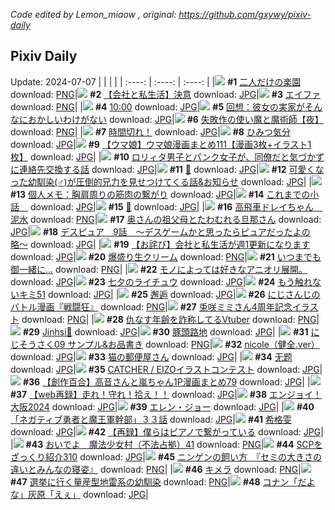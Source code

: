 *Code edited by Lemon_miaow , original: https://github.com/gxywy/pixiv-daily*
## Pixiv Daily 
Update: 2024-07-07
|      |      |      |
| :----: | :----: | :----: |
|![](https://pximg.lemonmiaow.xyz/c/240x480/img-master/img/2024/07/06/00/00/33/120269913_p0_master1200.jpg) **#1** [二人だけの楽園](https://www.pixiv.net/artworks/120269913) download: [PNG](https://pximg.lemonmiaow.xyz/img-original/img/2024/07/06/00/00/33/120269913_p0.png)|![](https://pximg.lemonmiaow.xyz/c/240x480/img-master/img/2024/07/05/12/00/11/120252976_p0_master1200.jpg) **#2** [【会社と私生活】決意](https://www.pixiv.net/artworks/120252976) download: [JPG](https://pximg.lemonmiaow.xyz/img-original/img/2024/07/05/12/00/11/120252976_p0.jpg)|![](https://pximg.lemonmiaow.xyz/c/240x480/img-master/img/2024/07/05/00/00/04/120242554_p0_master1200.jpg) **#3** [エイファ](https://www.pixiv.net/artworks/120242554) download: [PNG](https://pximg.lemonmiaow.xyz/img-original/img/2024/07/05/00/00/04/120242554_p0.png)|
|![](https://pximg.lemonmiaow.xyz/c/240x480/img-master/img/2024/07/06/04/54/56/120275682_p0_master1200.jpg) **#4** [10:00](https://www.pixiv.net/artworks/120275682) download: [JPG](https://pximg.lemonmiaow.xyz/img-original/img/2024/07/06/04/54/56/120275682_p0.jpg)|![](https://pximg.lemonmiaow.xyz/c/240x480/img-master/img/2024/07/05/00/08/07/120243152_p0_master1200.jpg) **#5** [回想：彼女の実家がそんなにおかしいわけがない](https://www.pixiv.net/artworks/120243152) download: [JPG](https://pximg.lemonmiaow.xyz/img-original/img/2024/07/05/00/08/07/120243152_p0.jpg)|![](https://pximg.lemonmiaow.xyz/c/240x480/img-master/img/2024/07/06/10/53/56/120280640_p0_master1200.jpg) **#6** [失敗作の使い魔と魔術師【夜】](https://www.pixiv.net/artworks/120280640) download: [PNG](https://pximg.lemonmiaow.xyz/img-original/img/2024/07/06/10/53/56/120280640_p0.png)|
|![](https://pximg.lemonmiaow.xyz/c/240x480/img-master/img/2024/07/05/07/30/01/120249776_p0_master1200.jpg) **#7** [時間切れ！](https://www.pixiv.net/artworks/120249776) download: [JPG](https://pximg.lemonmiaow.xyz/img-original/img/2024/07/05/07/30/01/120249776_p0.jpg)|![](https://pximg.lemonmiaow.xyz/c/240x480/img-master/img/2024/07/05/20/00/07/120262001_p0_master1200.jpg) **#8** [ひみつ気分](https://www.pixiv.net/artworks/120262001) download: [JPG](https://pximg.lemonmiaow.xyz/img-original/img/2024/07/05/20/00/07/120262001_p0.jpg)|![](https://pximg.lemonmiaow.xyz/c/240x480/img-master/img/2024/07/05/00/01/20/120242786_p0_master1200.jpg) **#9** [【ウマ娘】ウマ娘漫画まとめ111【漫画3枚+イラスト1枚】](https://www.pixiv.net/artworks/120242786) download: [JPG](https://pximg.lemonmiaow.xyz/img-original/img/2024/07/05/00/01/20/120242786_p0.jpg)|
|![](https://pximg.lemonmiaow.xyz/c/240x480/img-master/img/2024/07/06/12/01/23/120282017_p0_master1200.jpg) **#10** [ロリィタ男子とパンク女子が、同僚だと気づかずに連絡先交換する話](https://www.pixiv.net/artworks/120282017) download: [JPG](https://pximg.lemonmiaow.xyz/img-original/img/2024/07/06/12/01/23/120282017_p0.jpg)|![](https://pximg.lemonmiaow.xyz/c/240x480/img-master/img/2024/07/06/00/00/35/120269925_p0_master1200.jpg) **#11** [🌸](https://www.pixiv.net/artworks/120269925) download: [JPG](https://pximg.lemonmiaow.xyz/img-original/img/2024/07/06/00/00/35/120269925_p0.jpg)|![](https://pximg.lemonmiaow.xyz/c/240x480/img-master/img/2024/07/05/12/00/35/120253028_p0_master1200.jpg) **#12** [可愛くなった幼馴染(♂)が圧倒的兄力を見せつけてくる話&お知らせ](https://www.pixiv.net/artworks/120253028) download: [JPG](https://pximg.lemonmiaow.xyz/img-original/img/2024/07/05/12/00/35/120253028_p0.jpg)|
|![](https://pximg.lemonmiaow.xyz/c/240x480/img-master/img/2024/07/06/06/00/12/120276432_p0_master1200.jpg) **#13** [個人メモ：胸肩周りの筋肉の繋がり](https://www.pixiv.net/artworks/120276432) download: [JPG](https://pximg.lemonmiaow.xyz/img-original/img/2024/07/06/06/00/12/120276432_p0.jpg)|![](https://pximg.lemonmiaow.xyz/c/240x480/img-master/img/2024/07/05/20/33/08/120263089_p0_master1200.jpg) **#14** [これまでの小話＿](https://www.pixiv.net/artworks/120263089) download: [JPG](https://pximg.lemonmiaow.xyz/img-original/img/2024/07/05/20/33/08/120263089_p0.jpg)|![](https://pximg.lemonmiaow.xyz/c/240x480/img-master/img/2024/07/05/00/58/28/120244584_p0_master1200.jpg) **#15** [🦈](https://www.pixiv.net/artworks/120244584) download: [JPG](https://pximg.lemonmiaow.xyz/img-original/img/2024/07/05/00/58/28/120244584_p0.jpg)|
|![](https://pximg.lemonmiaow.xyz/c/240x480/img-master/img/2024/07/05/12/37/26/120253606_p0_master1200.jpg) **#16** [高飛車ドレイちゃん　泥水](https://www.pixiv.net/artworks/120253606) download: [PNG](https://pximg.lemonmiaow.xyz/img-original/img/2024/07/05/12/37/26/120253606_p0.png)|![](https://pximg.lemonmiaow.xyz/c/240x480/img-master/img/2024/07/06/00/05/29/120270365_p0_master1200.jpg) **#17** [奥さんの祖父母とたわむれる旦那さん](https://www.pixiv.net/artworks/120270365) download: [JPG](https://pximg.lemonmiaow.xyz/img-original/img/2024/07/06/00/05/29/120270365_p0.jpg)|![](https://pximg.lemonmiaow.xyz/c/240x480/img-master/img/2024/07/05/15/04/47/120255730_p0_master1200.jpg) **#18** [デスピュア　9話　〜デスゲームかと思ったらピュアだったよの略〜](https://www.pixiv.net/artworks/120255730) download: [JPG](https://pximg.lemonmiaow.xyz/img-original/img/2024/07/05/15/04/47/120255730_p0.jpg)|
|![](https://pximg.lemonmiaow.xyz/c/240x480/img-master/img/2024/07/06/01/09/20/120272335_p0_master1200.jpg) **#19** [【お詫び】会社と私生活が週1更新になります](https://www.pixiv.net/artworks/120272335) download: [JPG](https://pximg.lemonmiaow.xyz/img-original/img/2024/07/06/01/09/20/120272335_p0.jpg)|![](https://pximg.lemonmiaow.xyz/c/240x480/img-master/img/2024/07/05/20/30/03/120262989_p0_master1200.jpg) **#20** [爆盛り生クリーム](https://www.pixiv.net/artworks/120262989) download: [PNG](https://pximg.lemonmiaow.xyz/img-original/img/2024/07/05/20/30/03/120262989_p0.png)|![](https://pximg.lemonmiaow.xyz/c/240x480/img-master/img/2024/07/05/18/00/09/120258766_p0_master1200.jpg) **#21** [いつまでも御一緒に...](https://www.pixiv.net/artworks/120258766) download: [PNG](https://pximg.lemonmiaow.xyz/img-original/img/2024/07/05/18/00/09/120258766_p0.png)|
|![](https://pximg.lemonmiaow.xyz/c/240x480/img-master/img/2024/07/06/10/38/11/120280378_p0_master1200.jpg) **#22** [モノによっては好きなアニオリ展開。](https://www.pixiv.net/artworks/120280378) download: [JPG](https://pximg.lemonmiaow.xyz/img-original/img/2024/07/06/10/38/11/120280378_p0.jpg)|![](https://pximg.lemonmiaow.xyz/c/240x480/img-master/img/2024/07/06/13/15/03/120283420_p0_master1200.jpg) **#23** [七夕のライチュウ](https://www.pixiv.net/artworks/120283420) download: [JPG](https://pximg.lemonmiaow.xyz/img-original/img/2024/07/06/13/15/03/120283420_p0.jpg)|![](https://pximg.lemonmiaow.xyz/c/240x480/img-master/img/2024/07/06/00/02/51/120270198_p0_master1200.jpg) **#24** [もう触れないキミ51](https://www.pixiv.net/artworks/120270198) download: [JPG](https://pximg.lemonmiaow.xyz/img-original/img/2024/07/06/00/02/51/120270198_p0.jpg)|
|![](https://pximg.lemonmiaow.xyz/c/240x480/img-master/img/2024/07/05/20/07/20/120262337_p0_master1200.jpg) **#25** [邂逅](https://www.pixiv.net/artworks/120262337) download: [JPG](https://pximg.lemonmiaow.xyz/img-original/img/2024/07/05/20/07/20/120262337_p0.jpg)|![](https://pximg.lemonmiaow.xyz/c/240x480/img-master/img/2024/07/06/07/58/17/120277954_p0_master1200.jpg) **#26** [にじさんじのバトル漫画『戦闘狂』](https://www.pixiv.net/artworks/120277954) download: [PNG](https://pximg.lemonmiaow.xyz/img-original/img/2024/07/06/07/58/17/120277954_p0.png)|![](https://pximg.lemonmiaow.xyz/c/240x480/img-master/img/2024/07/06/00/00/40/120269951_p0_master1200.jpg) **#27** [兎咲ミミさん4周年記念イラスト](https://www.pixiv.net/artworks/120269951) download: [PNG](https://pximg.lemonmiaow.xyz/img-original/img/2024/07/06/00/00/40/120269951_p0.png)|
|![](https://pximg.lemonmiaow.xyz/c/240x480/img-master/img/2024/07/05/21/17/01/120264471_p0_master1200.jpg) **#28** [仇なす年齢を詐称してるVtuber](https://www.pixiv.net/artworks/120264471) download: [PNG](https://pximg.lemonmiaow.xyz/img-original/img/2024/07/05/21/17/01/120264471_p0.png)|![](https://pximg.lemonmiaow.xyz/c/240x480/img-master/img/2024/07/05/20/04/23/120262253_p0_master1200.jpg) **#29** [Jinhsi🐉](https://www.pixiv.net/artworks/120262253) download: [JPG](https://pximg.lemonmiaow.xyz/img-original/img/2024/07/05/20/04/23/120262253_p0.jpg)|![](https://pximg.lemonmiaow.xyz/c/240x480/img-master/img/2024/07/05/07/06/05/120249477_p0_master1200.jpg) **#30** [豚頭路地](https://www.pixiv.net/artworks/120249477) download: [JPG](https://pximg.lemonmiaow.xyz/img-original/img/2024/07/05/07/06/05/120249477_p0.jpg)|
|![](https://pximg.lemonmiaow.xyz/c/240x480/img-master/img/2024/07/06/14/20/45/120284663_p0_master1200.jpg) **#31** [にじそうさく09 サンプル&お品書き](https://www.pixiv.net/artworks/120284663) download: [PNG](https://pximg.lemonmiaow.xyz/img-original/img/2024/07/06/14/20/45/120284663_p0.png)|![](https://pximg.lemonmiaow.xyz/c/240x480/img-master/img/2024/07/05/06/30/45/120248990_p0_master1200.jpg) **#32** [nicole（健全.ver）](https://www.pixiv.net/artworks/120248990) download: [JPG](https://pximg.lemonmiaow.xyz/img-original/img/2024/07/05/06/30/45/120248990_p0.jpg)|![](https://pximg.lemonmiaow.xyz/c/240x480/img-master/img/2024/07/05/17/28/49/120258108_p0_master1200.jpg) **#33** [猫の郵便屋さん](https://www.pixiv.net/artworks/120258108) download: [JPG](https://pximg.lemonmiaow.xyz/img-original/img/2024/07/05/17/28/49/120258108_p0.jpg)|
|![](https://pximg.lemonmiaow.xyz/c/240x480/img-master/img/2024/07/05/15/19/50/120255945_p0_master1200.jpg) **#34** [无题](https://www.pixiv.net/artworks/120255945) download: [JPG](https://pximg.lemonmiaow.xyz/img-original/img/2024/07/05/15/19/50/120255945_p0.jpg)|![](https://pximg.lemonmiaow.xyz/c/240x480/img-master/img/2024/07/05/19/27/44/120261164_p0_master1200.jpg) **#35** [CATCHER / EIZOイラストコンテスト](https://www.pixiv.net/artworks/120261164) download: [JPG](https://pximg.lemonmiaow.xyz/img-original/img/2024/07/05/19/27/44/120261164_p0.jpg)|![](https://pximg.lemonmiaow.xyz/c/240x480/img-master/img/2024/07/06/00/02/41/120270189_p0_master1200.jpg) **#36** [【創作百合】高音さんと嵐ちゃん1P漫画まとめ79](https://www.pixiv.net/artworks/120270189) download: [JPG](https://pximg.lemonmiaow.xyz/img-original/img/2024/07/06/00/02/41/120270189_p0.jpg)|
|![](https://pximg.lemonmiaow.xyz/c/240x480/img-master/img/2024/07/05/22/51/12/120267505_p0_master1200.jpg) **#37** [【web再録】走れ！守れ！拾え！！](https://www.pixiv.net/artworks/120267505) download: [JPG](https://pximg.lemonmiaow.xyz/img-original/img/2024/07/05/22/51/12/120267505_p0.jpg)|![](https://pximg.lemonmiaow.xyz/c/240x480/img-master/img/2024/07/06/00/00/27/120269874_p0_master1200.jpg) **#38** [エンジョイ！大阪2024](https://www.pixiv.net/artworks/120269874) download: [JPG](https://pximg.lemonmiaow.xyz/img-original/img/2024/07/06/00/00/27/120269874_p0.jpg)|![](https://pximg.lemonmiaow.xyz/c/240x480/img-master/img/2024/07/05/05/32/03/120248271_p0_master1200.jpg) **#39** [エレン・ジョー](https://www.pixiv.net/artworks/120248271) download: [JPG](https://pximg.lemonmiaow.xyz/img-original/img/2024/07/05/05/32/03/120248271_p0.jpg)|
|![](https://pximg.lemonmiaow.xyz/c/240x480/img-master/img/2024/07/06/18/03/39/120289666_p0_master1200.jpg) **#40** [「ネガティブ勇者と魔王軍幹部」３３話](https://www.pixiv.net/artworks/120289666) download: [JPG](https://pximg.lemonmiaow.xyz/img-original/img/2024/07/06/18/03/39/120289666_p0.jpg)|![](https://pximg.lemonmiaow.xyz/c/240x480/img-master/img/2024/07/05/19/46/29/120261666_p0_master1200.jpg) **#41** [希格雯](https://www.pixiv.net/artworks/120261666) download: [JPG](https://pximg.lemonmiaow.xyz/img-original/img/2024/07/05/19/46/29/120261666_p0.jpg)|![](https://pximg.lemonmiaow.xyz/c/240x480/img-master/img/2024/07/06/00/52/27/120270342_p0_master1200.jpg) **#42** [【再録】僕らはピアノで繋がっている](https://www.pixiv.net/artworks/120270342) download: [JPG](https://pximg.lemonmiaow.xyz/img-original/img/2024/07/06/00/52/27/120270342_p0.jpg)|
|![](https://pximg.lemonmiaow.xyz/c/240x480/img-master/img/2024/07/06/10/00/19/120279785_p0_master1200.jpg) **#43** [おいでよ　魔法少女村（不法占拠）41](https://www.pixiv.net/artworks/120279785) download: [PNG](https://pximg.lemonmiaow.xyz/img-original/img/2024/07/06/10/00/19/120279785_p0.png)|![](https://pximg.lemonmiaow.xyz/c/240x480/img-master/img/2024/07/06/21/00/31/120294674_p0_master1200.jpg) **#44** [SCPをざっくり紹介310](https://www.pixiv.net/artworks/120294674) download: [JPG](https://pximg.lemonmiaow.xyz/img-original/img/2024/07/06/21/00/31/120294674_p0.jpg)|![](https://pximg.lemonmiaow.xyz/c/240x480/img-master/img/2024/07/06/12/13/02/120282267_p0_master1200.jpg) **#45** [ニンゲンの飼い方　『セミの大きさの違いとみんなの寝姿』](https://www.pixiv.net/artworks/120282267) download: [PNG](https://pximg.lemonmiaow.xyz/img-original/img/2024/07/06/12/13/02/120282267_p0.png)|
|![](https://pximg.lemonmiaow.xyz/c/240x480/img-master/img/2024/07/06/00/05/34/120270369_p0_master1200.jpg) **#46** [キメラ](https://www.pixiv.net/artworks/120270369) download: [PNG](https://pximg.lemonmiaow.xyz/img-original/img/2024/07/06/00/05/34/120270369_p0.png)|![](https://pximg.lemonmiaow.xyz/c/240x480/img-master/img/2024/07/05/17/02/22/120257667_p0_master1200.jpg) **#47** [選挙に行く量産型地雷系の幼馴染](https://www.pixiv.net/artworks/120257667) download: [PNG](https://pximg.lemonmiaow.xyz/img-original/img/2024/07/05/17/02/22/120257667_p0.png)|![](https://pximg.lemonmiaow.xyz/c/240x480/img-master/img/2024/07/05/16/39/29/120257185_p0_master1200.jpg) **#48** [コナン「だよな」灰原「えぇ」](https://www.pixiv.net/artworks/120257185) download: [JPG](https://pximg.lemonmiaow.xyz/img-original/img/2024/07/05/16/39/29/120257185_p0.jpg)|
